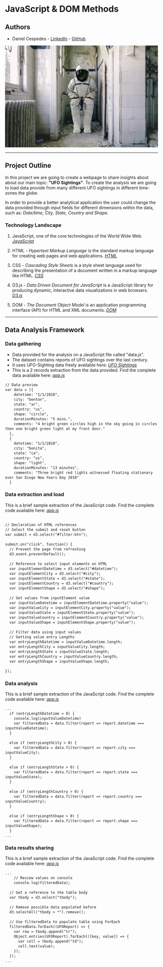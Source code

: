 # JavaScript & DOM Methods

## Authors
* Daniel Cespedes - [LinkedIn](https://www.linkedin.com/in/selinzorob/) - [GitHub](https://github.com/danielczz)


![Landing page](static/images/nasa_spaceman.jpg)
***

## Project Outline
In this project we are going to create a webpage to share insights about about our main topic: **"UFO Sightings"**. To create the analysis we are going to load data provide from many different UFO sightings in different time-zones the globe. 

In order to provide a better analytical application the user could change the data provided through input fields for different dimensions within the data, such as:  _Date/time, City, State, Country and Shape._

### **Technology Landscape**

1. JavaScript, one of the core technologies of the World Wide Web.
[_JavaScript_](https://www.javascript.com/)

1. HTML - _Hypertext Markup Language_ is the standard markup language for creating web pages and web applications.
[_HTML_](https://www.w3.org/html/)

1. CSS - _Cascading Style Sheets_ is a style sheet language used for describing the presentation of a document written in a markup language like HTML.
[_CSS_](https://developer.mozilla.org/es/docs/Web/CSS)

1. D3.js - _Data Driven Document for JavaScript_ is a JavaScript library for producing dynamic, interactive data visualizations in web browsers.
[_D3.js_](https://d3js.org/)

1. DOM - _The Document Object Model_ is an application programming interface (API) for HTML and XML documents.
[_DOM_](https://www.w3.org/TR/DOM-Level-1/introduction.html)

***

## Data Analysis Framework

### **Data gathering**
- Data provided for the analysis on a JavaScript file called "data.js". 
- The dataset contains reports of UFO sightings over the last century. 
- It uses UFO-Sighting data freely available here: [_UFO Sightings_](https://www.kaggle.com/NUFORC/ufo-sightings)
- This is a 2 records extraction from the data provided. Find the complete data available here: [_app.js_](static/js/data.js)

```JS
// Data preview
var data = [{
    datetime: "1/1/2010",
    city: "benton",
    state: "ar",
    country: "us",
    shape: "circle",
    durationMinutes: "5 mins.",
    comments: "4 bright green circles high in the sky going in circles then one bright green light at my front door."
  },
  {
    datetime: "1/1/2010",
    city: "bonita",
    state: "ca",
    country: "us",
    shape: "light",
    durationMinutes: "13 minutes",
    comments: "Three bright red lights witnessed floating stationary over San Diego New Years Day 2010"
  }
```

### **Data extraction and load**
This is a brief sample extraction of the JavaScript code. Find the complete code available here: [_app.js_](static/js/app.js)

```JS

// Declaration of HTML references 
// Select the submit and reset button
var submit = d3.select("#filter-btn");

submit.on("click", function() {
  // Prevent the page from refreshing
  d3.event.preventDefault();

  // Reference to select input elements on HTML
  var inputElementDatetime = d3.select("#datetime");
  var inputElementCity = d3.select("#city");
  var inputElementState = d3.select("#state");
  var inputElementCountry = d3.select("#country");
  var inputElementShape = d3.select("#shape");

  // Get values from inputElement value
  var inputValueDatetime = inputElementDatetime.property("value");
  var inputValueCity = inputElementCity.property("value");
  var inputValueState = inputElementState.property("value");
  var inputValueCountry = inputElementCountry.property("value");
  var inputValueShape = inputElementShape.property("value");

  // Filter data using input values
  // Getting value entry Lengths
  var entryLengthDatetime = inputValueDatetime.length;
  var entryLengthCity = inputValueCity.length;
  var entryLengthState = inputValueState.length;
  var entryLengthCountry = inputValueCountry.length;
  var entryLengthShape = inputValueShape.length;

});
```

### **Data analysis**
This is a brief sample extraction of the JavaScript code. Find the complete code available here: [_app.js_](static/js/app.js)

```JS 
...
  if (entryLengthDatetime > 0) {
    console.log(inputValueDatetime)
    var filteredData = data.filter(report => report.datetime === inputValueDatetime);
  }

  else if (entryLengthCity > 0) {
    var filteredData = data.filter(report => report.city === inputValueCity);
  }

  else if (entryLengthState > 0) {
    var filteredData = data.filter(report => report.state === inputValueState);
  }
  
  else if (entryLengthCountry > 0) {
    var filteredData = data.filter(report => report.country === inputValueCountry);
  }

  else if (entryLengthShape > 0) {
    var filteredData = data.filter(report => report.shape === inputValueShape);
  }
...
```
### **Data results sharing**
This is a brief sample extraction of the JavaScript code. Find the complete code available here: [_app.js_](static/js/app.js)

```JS
...
    // Review values on console
    console.log(filteredData);

  // Get a reference to the table body 
  var tbody = d3.select("tbody");
  
  // Remove possible data populated before 
  d3.selectAll("tbody > *").remove();
  
  // Use filteredData to populate table using ForEach
  filteredData.forEach((UFOReport) => {
    var row = tbody.append("tr");
    Object.entries(UFOReport).forEach(([key, value]) => {
      var cell = tbody.append("td");
      cell.text(value);
    });
  });
...